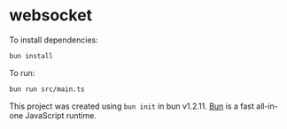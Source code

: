 # websocket

To install dependencies:

```bash
bun install
```

To run:

```bash
bun run src/main.ts
```

This project was created using `bun init` in bun v1.2.11. [Bun](https://bun.sh) is a fast all-in-one JavaScript runtime.
